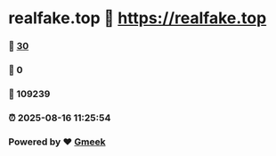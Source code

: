 # realfake.top :link: https://realfake.top 
### :page_facing_up: [30](https://realfake.top/tag.html) 
### :speech_balloon: 0 
### :hibiscus: 109239 
### :alarm_clock: 2025-08-16 11:25:54 
### Powered by :heart: [Gmeek](https://github.com/Meekdai/Gmeek)
